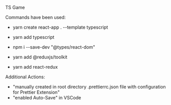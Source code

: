 TS Game

Commands have been used:

- yarn create react-app . --template typescript
- yarn add typescript
- npm i --save-dev "@types/react-dom"

- yarn add @reduxjs/toolkit
- yarn add react-redux

Additional Actions:

- "manually created in root directory .prettierrc.json file with configuration for Prettier Extension"
- "enabled Auto-Save" in VSCode
